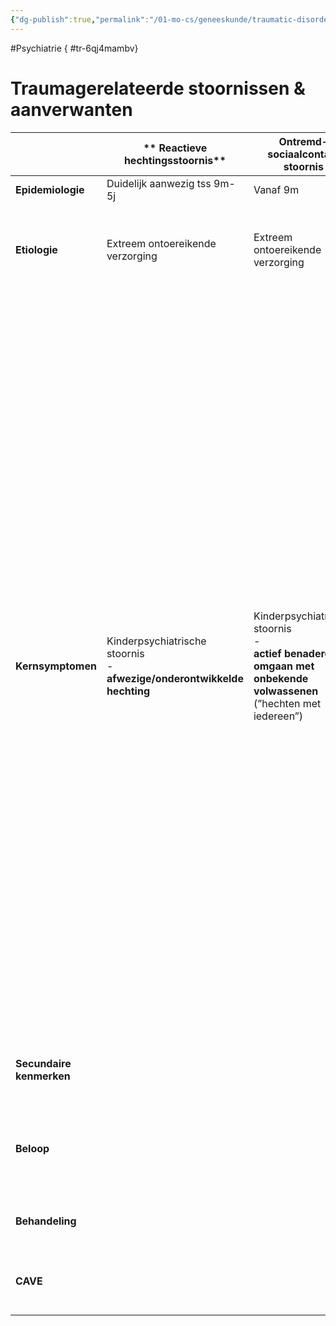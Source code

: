 ```yaml
---
{"dg-publish":true,"permalink":"/01-mo-cs/geneeskunde/traumatic-disorders/","noteIcon":"","created":"2024-11-24T10:55:18.427+01:00","updated":"2024-12-29T13:58:44.645+01:00"}
---
```


#Psychiatrie
{ #tr-6qj4mambv}



# Traumagerelateerde stoornissen & aanverwanten

|                          | **  Reactieve hechtingsstoornis**                                                | **Ontremd-sociaalcontact stoornis**                                                                                         | **PTSD**                                                                                                                                                                                                                                                                                                                                                                                                                                                                                                                                                                                                                                                                                                                                                                                                                                                                                                                                                                                                                                                                           | **Acute stressstoornis**                                                                                                                                                                                                                                                                                                                                                 | **Aanpassingsstoornis**                                                                                                                                                                                                                                                                                                                                             |
| ------------------------ | -------------------------------------------------------------------------------- | --------------------------------------------------------------------------------------------------------------------------- | ---------------------------------------------------------------------------------------------------------------------------------------------------------------------------------------------------------------------------------------------------------------------------------------------------------------------------------------------------------------------------------------------------------------------------------------------------------------------------------------------------------------------------------------------------------------------------------------------------------------------------------------------------------------------------------------------------------------------------------------------------------------------------------------------------------------------------------------------------------------------------------------------------------------------------------------------------------------------------------------------------------------------------------------------------------------------------------- | ------------------------------------------------------------------------------------------------------------------------------------------------------------------------------------------------------------------------------------------------------------------------------------------------------------------------------------------------------------------------ | ------------------------------------------------------------------------------------------------------------------------------------------------------------------------------------------------------------------------------------------------------------------------------------------------------------------------------------------------------------------- |
| **Epidemiologie**        | Duidelijk aanwezig tss 9m-5j                                                     | Vanaf 9m                                                                                                                    | 7,8%  <br>Na 1ste levensjaar                                                                                                                                                                                                                                                                                                                                                                                                                                                                                                                                                                                                                                                                                                                                                                                                                                                                                                                                                                                                                                                       | V > M                                                                                                                                                                                                                                                                                                                                                                    |                                                                                                                                                                                                                                                                                                                                                                     |
| **Etiologie**            | Extreem ontoereikende verzorging                                                 | Extreem ontoereikende verzorging                                                                                            | Hoe persoonlijker het trauma, hoe meer kans op PTSD  <br>Chronisch alarm → via hypofyse, bijnierschors, cortisol (langwerkend systeem)                                                                                                                                                                                                                                                                                                                                                                                                                                                                                                                                                                                                                                                                                                                                                                                                                                                                                                                                             | Hoogst bij interpersoonlijke geweldpleging                                                                                                                                                                                                                                                                                                                               | Enkelvoudige of meervoudige stressoren                                                                                                                                                                                                                                                                                                                              |
| **Kernsymptomen**        | Kinderpsychiatrische stoornis  <br>-  <br>**afwezige/onderontwikkelde hechting** | Kinderpsychiatrische stoornis  <br>-  <br>**actief benaderen en omgaan met onbekende volwassenen** (”hechten met iedereen”) | 1. Blootstelling aan **trauma**  <br>→ zelf ondergaan, persoonlijk getuige, vernemen, blootstelling aan details  <br>  <br>2. Aanwezigheid 1 of meer  <br>**intrusieve symptomen**  <br>→ pijnlijke herinneringen, onaangename dromen, dissociatieve reacties (flashbacks bv), psychische lijdensdruk, fysiologische reacties  <br>  <br>3. Persisterende  <br>**vermijding van prikkels**  <br>→ herinneringen, gedachten, gevoelens, externe triggers  <br>  <br>4. Negatieve vermindering van  <br>**cognitie en stemming**  <br>→ onvermogen herinneren, negatieve overtuigingen over zichzelf en anderen, vertekende cognities, schuldgevoel, negatieve gemoedstoestand, vermindere belangstelling voor activiteiten, onthechting en vervreemding, anhedonie  <br>  <br>5. Duidelijke verandering in  <br>**arousal en reactiviteit**  <br>→ prikkelbaar, roekeloos, agressief, hypervigilantie, overdreven schrikreactie, concentratieproblemen, verstoring slaap  <br>  <br>  <br>**>1m** , significante **lijdensdruk**, niet door **middel** of **somatische** aandoening | 1. Blootstelling aan **trauma**  <br>  <br>2. Aanwezigheid 9 of meer symptomen uit 5 categorieën  <br>- intrusieve symptomen  <br>- negatieve stemming  <br>- dissociateve symptomen  <br>- vermijdingssymptomen  <br>- arousalsymptomen  <br>  <br>3.  <br>**3 dagen tot 1 maand  <br>  <br>  <br>**Significante lijdensdruk, niet door middel of somatische aandoening | 1. Emotionele of gedragsmatige symptomen als reactie op stressor **< 3 maand**  <br>  <br>2. Klinisch significant (lijdensdruk of beperkingen)  <br>  <br>3. =/= exacerbatie of psychische stoornis  <br>  <br>4. Geen uiting van normale rouw  <br>  <br>5. Zodra stressor verdwijnt persisteren de symptomen  <br>**niet langer dan 6 maanden  <br>  <br>  <br>** |
| **Secundaire kenmerken** |                                                                                  |                                                                                                                             | Met of zonder **dissociatieve symptomen** (depersonalisatie, derealisatie)                                                                                                                                                                                                                                                                                                                                                                                                                                                                                                                                                                                                                                                                                                                                                                                                                                                                                                                                                                                                         |                                                                                                                                                                                                                                                                                                                                                                          | **Sombere stemming  <br>Angst  <br>Stoornis in gedrag  <br>**                                                                                                                                                                                                                                                                                                       |
| **Beloop**               |                                                                                  |                                                                                                                             | Onmiddelijk of uitgesteld na trauma (meestal < 3m)  <br>  <br>**50% herstel binnen 3 maand  <br>50% chronisch  <br>**                                                                                                                                                                                                                                                                                                                                                                                                                                                                                                                                                                                                                                                                                                                                                                                                                                                                                                                                                              | **Kan na 1 maand herstellen of overgaan in PTSD!**                                                                                                                                                                                                                                                                                                                       |                                                                                                                                                                                                                                                                                                                                                                     |
| **Behandeling**          |                                                                                  |                                                                                                                             | SSRI (x2 dosis)  <br>CGT  <br>EMDR  <br>(debriefing)                                                                                                                                                                                                                                                                                                                                                                                                                                                                                                                                                                                                                                                                                                                                                                                                                                                                                                                                                                                                                               |                                                                                                                                                                                                                                                                                                                                                                          |                                                                                                                                                                                                                                                                                                                                                                     |
| **CAVE**                 |                                                                                  |                                                                                                                             | **Grote comorbiditeit!** (80%) → depressie, angst, middelen  <br>  <br>**<6j andere criteria**                                                                                                                                                                                                                                                                                                                                                                                                                                                                                                                                                                                                                                                                                                                                                                                                                                                                                                                                                                                     |                                                                                                                                                                                                                                                                                                                                                                          |                                                                                                                                                                                                                                                                                                                                                                     |
